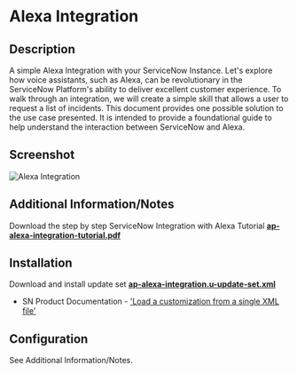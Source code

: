 # Alexa Integration

## Description

A simple Alexa Integration with your ServiceNow Instance. Let's explore how voice assistants, such as Alexa, can be revolutionary in the ServiceNow Platform's ability to deliver excellent customer experience. To walk through an integration, we will create a simple skill that allows a user to request a list of incidents. This document provides one possible solution to the use case presented. It is intended to provide a foundational guide to help understand the interaction between ServiceNow and Alexa.

## Screenshot

![Alexa Integration](https://raw.githubusercontent.com/platform-experience/api-integration-library/master/src/ap-alexa-integration/images/ap-alexa-integration.png)

## Additional Information/Notes

Download the step by step ServiceNow Integration with Alexa Tutorial **[ap-alexa-integration-tutorial.pdf](https://raw.githubusercontent.com/platform-experience/api-integration-library/master/src/ap-alexa-integration/docs/ap-alexa-integration-tutorial.pdf)**

## Installation

Download and install update set **[ap-alexa-integration.u-update-set.xml](https://github.com/platform-experience/api-integration-library/blob/master/src/ap-alexa-integration/ap-alexa-integration.u-update-set.xml)**

- SN Product Documentation - ['Load a customization from a single XML file'](https://docs.servicenow.com/bundle/kingston-application-development/page/build/system-update-sets/task/t_SaveAnUpdateSetAsAnXMLFile.html)

## Configuration

See Additional Information/Notes.
